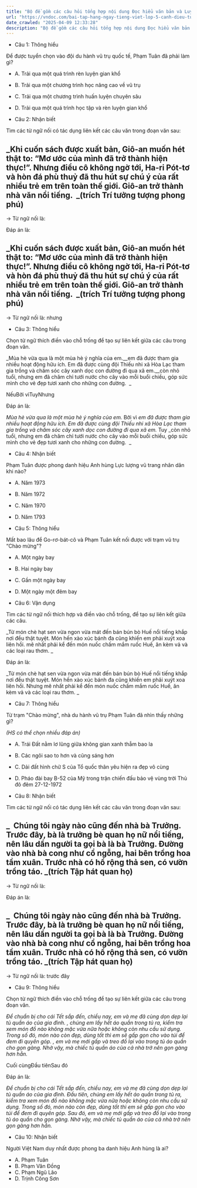 ```yaml
---
title: "Bộ đề gồm các câu hỏi tổng hợp nội dung Đọc hiểu văn bản và Luyện từ và câu được học ở Tuần 33 trong chương trình Tiếng Việt lớp 5 Tập 2 Cánh Diều"
url: "https://vndoc.com/bai-tap-hang-ngay-tieng-viet-lop-5-canh-dieu-tuan-33-thu-2-338237"
date_crawled: "2025-04-09 12:33:28"
description: "Bộ đề gồm các câu hỏi tổng hợp nội dung Đọc hiểu văn bản và Luyện từ và câu được học ở Tuần 33 trong chương trình Tiếng Việt lớp 5 Tập 2 Cánh Diều"
---
```


* Câu 1:  Thông hiểu

Để được tuyển chọn vào đội du hành vũ trụ quốc tế, Phạm Tuân đã phải làm gì?

  * A. Trải qua một quá trình rèn luyện gian khổ 
  * B. Trải qua một chương trình học nâng cao về vũ trụ 
  * C. Trải qua một chương trình huấn luyện chuyên sâu 
  * D. Trải qua một quá trình học tập và rèn luyện gian khổ 



* Câu 2:  Nhận biết

Tìm các từ ngữ nối có tác dụng liên kết các câu văn trong đoạn văn sau:

_Khi cuốn sách được xuất bản, Giô-an muốn hét thật to: “Mơ ước của mình đã trở thành hiện thực!”. Nhưng điều cô không ngờ tới, Ha-ri Pót-tơ và hòn đá phù thuỷ đã thu hút sự chú ý của rất nhiều trẻ em trên toàn thế giới. Giô-an trở thành nhà văn nổi tiếng.  _(trích Trí tưởng tượng phong phú)  
---  
  
→ Từ ngữ nối là: 

Đáp án là:

_Khi cuốn sách được xuất bản, Giô-an muốn hét thật to: “Mơ ước của mình đã trở thành hiện thực!”. Nhưng điều cô không ngờ tới, Ha-ri Pót-tơ và hòn đá phù thuỷ đã thu hút sự chú ý của rất nhiều trẻ em trên toàn thế giới. Giô-an trở thành nhà văn nổi tiếng.  _(trích Trí tưởng tượng phong phú)  
---  
  
→ Từ ngữ nối là: nhưng

* Câu 3:  Thông hiểu

Chọn từ ngữ thích điền vào chỗ trống để tạo sự liên kết giữa các câu trong đoạn văn.

_Mùa hè vừa qua là một mùa hè ý nghĩa của em.__em đã được tham gia nhiều hoạt động hữu ích. Em đã được cùng đội Thiếu nhi xã Hòa Lạc tham gia trồng và chăm sóc cây xanh dọc con đường đi qua xã em.__còn nhỏ tuổi, nhưng em đã chăm chỉ tưới nước cho cây vào mỗi buổi chiều, góp sức mình cho vẻ đẹp tươi xanh cho những con đường.  _

NếuBởi vìTuyNhưng

Đáp án là:

_Mùa hè vừa qua là một mùa hè ý nghĩa của em._ Bởi vì _em đã được tham gia nhiều hoạt động hữu ích. Em đã được cùng đội Thiếu nhi xã Hòa Lạc tham gia trồng và chăm sóc cây xanh dọc con đường đi qua xã em._ Tuy _còn nhỏ tuổi, nhưng em đã chăm chỉ tưới nước cho cây vào mỗi buổi chiều, góp sức mình cho vẻ đẹp tươi xanh cho những con đường.  _

* Câu 4:  Nhận biết

Phạm Tuân được phong danh hiệu Anh hùng Lực lượng vũ trang nhân dân khi nào?

  * A. Năm 1973 
  * B. Năm 1972 
  * C. Năm 1970 
  * D. Năm 1793 



* Câu 5:  Thông hiểu

Mất bao lâu để Go-rơ-bát-cô và Phạm Tuân kết nối được với trạm vũ trụ “Chào mừng"?

  * A. Một ngày bay 
  * B. Hai ngày bay 
  * C. Gần một ngày bay 
  * D. Một ngày một đêm bay 



* Câu 6:  Vận dụng

Tìm các từ ngữ nối thích hợp và điền vào chỗ trống, để tạo sự liên kết giữa các câu.

_Từ món chè hạt sen vừa ngon vừa mát đến bán bún bò Huế nổi tiếng khắp nơi đều thật tuyệt. Món hến xào xúc bánh đa cũng khiến em phải xuýt xoa liên hồi. mê nhất phải kể đến món nuốc chấm mắm ruốc Huế, ăn kèm vả và các loại rau thơm. _

Đáp án là:

_Từ món chè hạt sen vừa ngon vừa mát đến bán bún bò Huế nổi tiếng khắp nơi đều thật tuyệt. Món hến xào xúc bánh đa cũng khiến em phải xuýt xoa liên hồi. Nhưng mê nhất phải kể đến món nuốc chấm mắm ruốc Huế, ăn kèm vả và các loại rau thơm. _

* Câu 7:  Thông hiểu

Từ trạm "Chào mừng", nhà du hành vũ trụ Phạm Tuân đã nhìn thấy những gì?

_(HS có thể chọn nhiều đáp án)_

  * A. Trái Đất nằm lơ lũng giữa không gian xanh thẫm bao la 
  * B. Các ngôi sao to hơn và cũng sáng hơn 
  * C. Dải đất hình chữ S của Tổ quốc thân yêu hiện ra đẹp vô cùng 
  * D. Pháo đài bay B-52 của Mỹ trong trận chiến đấu bảo vệ vùng trời Thủ đô đêm 27-12-1972 



* Câu 8:  Nhận biết

Tìm các từ ngữ nối có tác dụng liên kết các câu văn trong đoạn văn sau:

_  Chúng tôi ngày nào cũng đến nhà bà Trưởng. Trước đây, bà là trưởng bè quan họ nữ nổi tiếng, nên lâu dần người ta gọi bà là bà Trưởng. Đường vào nhà bà cong như cổ ngỗng, hai bên trồng hoa tầm xuân. Trước nhà có hồ rộng thả sen, có vườn trồng táo. _(trích Tập hát quan họ)  
---  
  
→ Từ ngữ nối là: 

Đáp án là:

_  Chúng tôi ngày nào cũng đến nhà bà Trưởng. Trước đây, bà là trưởng bè quan họ nữ nổi tiếng, nên lâu dần người ta gọi bà là bà Trưởng. Đường vào nhà bà cong như cổ ngỗng, hai bên trồng hoa tầm xuân. Trước nhà có hồ rộng thả sen, có vườn trồng táo. _(trích Tập hát quan họ)  
---  
  
→ Từ ngữ nối là: trước đây

* Câu 9:  Thông hiểu

Chọn từ ngữ thích điền vào chỗ trống để tạo sự liên kết giữa các câu trong đoạn văn.

_Để chuẩn bị cho cái Tết sắp đến, chiều nay, em và mẹ đã cùng dọn dẹp lại tủ quần áo của gia đình. , chúng em lấy hết áo quần trong tủ ra, kiểm tra xem món đồ nào không mặc vừa nữa hoặc không còn nhu cầu sử dụng. Trong số đó, món nào còn đẹp, dùng tốt thì em sẽ gấp gọn cho vào túi để đem đi quyên góp. , em và mẹ mới gấp và treo đồ lại vào trong tủ áo quần cho gọn gàng. Nhờ vậy, mà chiếc tủ quần áo của cả nhà trở nên gọn gàng hơn hẳn._

Cuối cùngĐầu tiênSau đó

Đáp án là:

_Để chuẩn bị cho cái Tết sắp đến, chiều nay, em và mẹ đã cùng dọn dẹp lại tủ quần áo của gia đình. Đầu tiên, chúng em lấy hết áo quần trong tủ ra, kiểm tra xem món đồ nào không mặc vừa nữa hoặc không còn nhu cầu sử dụng. Trong số đó, món nào còn đẹp, dùng tốt thì em sẽ gấp gọn cho vào túi để đem đi quyên góp. Sau đó, em và mẹ mới gấp và treo đồ lại vào trong tủ áo quần cho gọn gàng. Nhờ vậy, mà chiếc tủ quần áo của cả nhà trở nên gọn gàng hơn hẳn._

* Câu 10:  Nhận biết

Người Việt Nam duy nhất được phong ba danh hiệu Anh hùng là ai?

  * A. Phạm Tuân 
  * B. Phạm Văn Đồng 
  * C. Phạm Ngũ Lão 
  * D. Trịnh Công Sơn 


